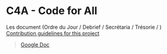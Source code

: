 # C4A - Code for All

Les document (Ordre du Jour / Debrief / Secrétaria / Trésorie / ) [Contribution guidelines for this project](docs/CONTRIBUTING.md)

> [Google Doc](https://docs.google.com/document/d/1hG3OV1mXAPskngnR6pbq7tRbXWe2oVu6QDCeJLCtpaw/edit?usp=share_link)

<!--

**Here are some ideas to get you started:**

🙋‍♀️ A short introduction - what is your organization all about?
🌈 Contribution guidelines - how can the community get involved?
👩‍💻 Useful resources - where can the community find your docs? Is there anything else the community should know?
🍿 Fun facts - what does your team eat for breakfast?
🧙 Remember, you can do mighty things with the power of [Markdown](https://docs.github.com/github/writing-on-github/getting-started-with-writing-and-formatting-on-github/basic-writing-and-formatting-syntax)
-->
